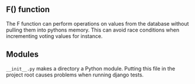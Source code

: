 ## F() function

The F function can perform operations on values from the database without pulling them into pythons memory. This can
avoid race conditions when incrementing voting values for instance.

## Modules
`__init__.py` makes a directory a Python module. Putting this file in the project root causes problems when running django tests.